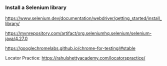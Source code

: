 
### Install a Selenium library
https://www.selenium.dev/documentation/webdriver/getting_started/install_library/

https://mvnrepository.com/artifact/org.seleniumhq.selenium/selenium-java/4.27.0

https://googlechromelabs.github.io/chrome-for-testing/#stable

Locator Practice:
https://rahulshettyacademy.com/locatorspractice/